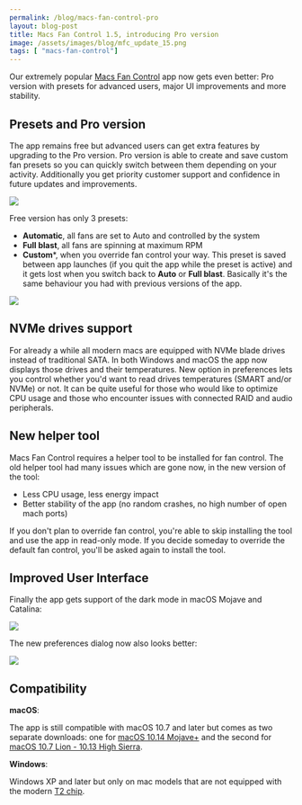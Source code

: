 ```yaml
---
permalink: /blog/macs-fan-control-pro
layout: blog-post
title: Macs Fan Control 1.5, introducing Pro version
image: /assets/images/blog/mfc_update_15.png
tags: [ "macs-fan-control"]
---
```


Our extremely popular [Macs Fan Control](/macs-fan-control) app now gets even better: Pro version with presets for advanced users, major UI improvements and more stability.

<!--more-->

<h2>Presets and Pro version</h2>

The app remains free but advanced users can get extra features by upgrading to the Pro version. Pro version is able to create and save custom fan presets so you can quickly switch between them depending on your activity. Additionally you get priority customer support and confidence in future updates and improvements.

<p class="text-center">
    <img src="/assets/images/blog/mfc_update_15_presets.png" class="product-screenshot" data-rjs="2">
</p>

Free version has only 3 presets:

- **Automatic**, all fans are set to Auto and controlled by the system
- **Full blast**, all fans are spinning at maximum RPM
- **Custom***, when you override fan control your way. This preset is saved between app launches (if you quit the app while the preset is active) and it gets lost when you switch back to **Auto** or **Full blast**. Basically it's the same behaviour you had with previous versions of the app.

<p class="text-center">
    <img src="/assets/images/blog/mfc_update_15_presets_free.png" class="product-screenshot" data-rjs="2">
</p>

<h2>NVMe drives support</h2>

For already a while all modern macs are equipped with NVMe blade drives instead of traditional SATA. In both Windows and macOS the app now displays those drives and their temperatures. New option in preferences lets you control whether you'd want to read drives temperatures (SMART and/or NVMe) or not. It can be quite useful for those who would like to optimize CPU usage and those who encounter issues with connected RAID and audio peripherals.

<h2>New helper tool</h2>

Macs Fan Control requires a helper tool to be installed for fan control. The old helper tool had many issues which are gone now, in the new version of the tool:

- Less CPU usage, less energy impact
- Better stability of the app (no random crashes, no high number of open mach ports) 

If you don't plan to override fan control, you're able to skip installing the tool and use the app in read-only mode. If you decide someday to override the default fan control, you'll be asked again to install the tool.

<h2>Improved User Interface</h2>

Finally the app gets support of the dark mode in macOS Mojave and Catalina:

<p class="text-center">
    <img src="/assets/images/blog/mfc_update_15_dark_mode.png" class="product-screenshot" data-rjs="2">
</p>

The new preferences dialog now also looks better:

<p class="text-center">
    <img src="/assets/images/blog/mfc_update_15_preferences.png" class="product-screenshot" data-rjs="2">
</p>

<h2>Compatibility</h2>

__macOS__:

The app is still compatible with macOS 10.7 and later but comes as two separate downloads: one for [macOS 10.14 Mojave+](/downloads/macsfancontrol.zip) and the second for [macOS 10.7 Lion - 10.13 High Sierra](/downloads/legacy/macsfancontrol.zip).

__Windows__:

Windows XP and later but only on mac models that are not equipped with the modern [T2 chip](/macs-fan-control/supported-models).